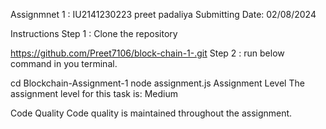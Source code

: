 Assignmnet 1 : IU2141230223 preet padaliya
Submitting Date: 02/08/2024

Instructions
Step 1 : Clone the repository

https://github.com/Preet7106/block-chain-1-.git
Step 2 : run below command in you terminal.

cd Blockchain-Assignment-1
node assignment.js
Assignment Level
The assignment level for this task is: Medium

Code Quality
Code quality is maintained throughout the assignment.

